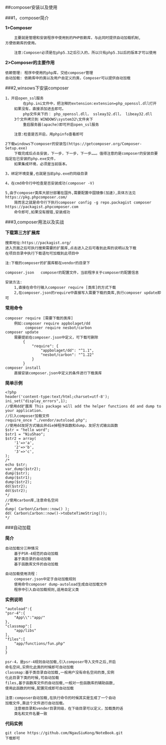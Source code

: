 ##composer安装以及使用

###1，composer简介
	
**1>Composer**

		主要就是管理和安装程序中使用到的PHP依赖库，与此同时提供自动加载机制,
	方便依赖库的使用。

		注意:Composer必须是在php5.3之后引入的，所以只有php5.3以后的版本才可以使用

**2>Composer的主要作用**

	依赖管理: 程序中使用的php库，交给composer管理
	自动加载: 依赖库中的类以及用户自定义的类，Composer可以提供自动加载

###2,winsows下安装composer

	1，开启open_ssl服务
			在php.ini文件中，把注释的extension:extension=php_openssl.dll打开
		如果没有，直接添加进去即可。
			php文件夹下的： php_openssl.dll， ssleay32.dll， libeay32.dll 
		3个文件拷贝到 WINDOWS\system32\文件夹下
			重启服务器(apache)即可开启open_ssl服务
	
		注意:检查是否开启，用phpinfo查看即可

	2下载windows下composer的安装包(https://getcomposer.org/Composer-Setup.exe)
		下载完成后点击安装，下一步，下一步，下一步……。值得注意的是composer的安装目要指定在已安装的php.exe文件，
		如果集成环境，必须是当前版本。

	3，绑定环境变量,也就是当前php.exe的同级目录

	4，在cmd命令行中检查是否安装成功(composer -V)

	5,由于composer类库大部分部署在国外,需要配置中国镜像(加速),具体方法见https://pkg.phpcomposer.com/
		简而言之就是命令行下执行composer config -g repo.packagist composer https://packagist.phpcomposer.com
		命令即可,如果没有报错,安装成功

###3,composer用法以及实战
	
**下载第三方扩展库**

	搜索地址:https://packagist.org/
	进入页面之后可执行搜索需要的扩展库,点击进入之后可看到此库的说明以及下载
	在项目目录中执行下载语句可加载到此项目中

	注:下载的composer的扩展库都在vendor的目录下	

	composer.json	composer的配置文件，当前程序关于composer的配置信息

	安装方法:
		1,直接在命令行输入composer require [类库]的方式下载
		2,在composer.json的require中直接写入需要下载的类库,执行composer update即可

**常用命令**

	composer require [需要下载的类库]
		例如:composer require appbolaget/dd
			 composer require nesbot/carbon
	composer update
		需要提前在composer.json中定义，可下载可删除
			{
    			"require": {
       				"appbolaget/dd": "^1.1",
        			"nesbot/carbon": "^1.22"
    			}
			}
	composer install
		直接安装composer.json中定义的条件进行下载类库
		

**简单示例**

	<?php
    header('content-type:text/html;charset=utf-8');
    ini_set("display_errors",1);
    //使用dd扩展库 This package will add the helper functions dd and dump to your application.
    //引入composer加载文件
    require_once "./vendor/autoload.php";
    //使用dd友好方式输出并die掉程序函数和dump，友好方式输出函数
    $str = "hello word";
    $str1 = "NiuShao";
    $str2 = array(
        '1'=>'a',
        '2'=>'b',
        '3'=>'c',
    );
    /*
    echo $str;
    var_dump($str2);
    dump($str);
    dump($str1);
    dump($str2);
    dd($str2);
    dd($str2);
    */
    //使用carbon库,注意命名空间
    /*
    dump( Carbon\Carbon::now() );
    dd( Carbon\Carbon::now()->toDateTimeString());
    */

###自动加载

**简介**

	自动加载分三种情况
		基于PSR-4规范的自动加载
		基于类目录的自动加载
		基于函数库文件的自动加载

	自动加载使用流程：
		composer.json中定于自动加载规则
		使用命令composer dump-autoload生成自动加载文件
		程序中引入自动加载规则,适用自定义类

**实例说明**

	"autoload":{ 
    "psr-4":{ 
        "App\\":"app/"
    },
    "classmap":[ 
        "app/libs"
    ],
    "files":[ 
        "app/functions/fun.php"
    ]
	}

	psr-4，是psr-4规则自动加载,引入composer导入文件之后,开启
	命名空间,实例化此类的时候即可自动加载
	classmap:基于类目录自动加载,一般用户没有命名空间的类,实例
	化此目录下类的时候,可自动加载
	files,基于函数库文件的自动加载,一般对一些函数库的辅助函数,
	使用此函数的时候,配置完成即可自动加载

	注意:composer自动加载,在执行命令的时候其实是生成了一个自动
	加载文件,靠这个文件进行自动加载。
		注意根目录和vender目录同级，在下级目录可以定义，加载类的话
		类名和文件名要一致

**代码实例**

	git clone https://github.com/NgauSiuKong/NoteBook.git
	下载即可



	